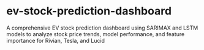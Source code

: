 # ev-stock-prediction-dashboard
A comprehensive EV stock prediction dashboard using SARIMAX and LSTM models to analyze stock price trends, model performance, and feature importance for Rivian, Tesla, and Lucid
